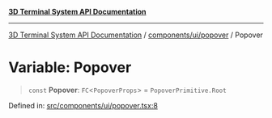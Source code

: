 [**3D Terminal System API Documentation**](../../../../README.md)

***

[3D Terminal System API Documentation](../../../../README.md) / [components/ui/popover](../README.md) / Popover

# Variable: Popover

> `const` **Popover**: `FC`\<`PopoverProps`\> = `PopoverPrimitive.Root`

Defined in: [src/components/ui/popover.tsx:8](https://github.com/Dicommunitas/ThreeJS_Terminal_3D/blob/48170ffd573f70d66a1c284f1f35045f3d98e94f/src/components/ui/popover.tsx#L8)
